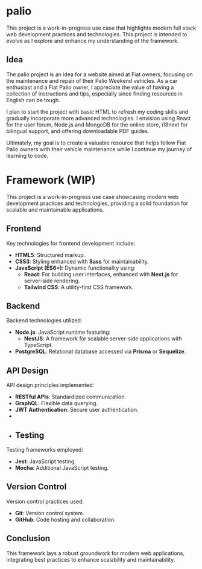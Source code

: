 # palio

This project is a work-in-progress use case that highlights modern full stack web development practices and technologies. This project is intended to evolve as I explore and enhance my understanding of the framework.

## Idea

The palio project is an idea for a website aimed at Fiat owners, focusing on the maintenance and repair of their Palio Weekend vehicles. As a car enthusiast and a Fiat Palio owner, I appreciate the value of having a collection of instructions and tips, especially since finding resources in English can be tough.

I plan to start the project with basic HTML to refresh my coding skills and gradually incorporate more advanced technologies. I envision using React for the user forum, Node.js and MongoDB for the online store, i18next for bilingual support, and offering downloadable PDF guides.

Ultimately, my goal is to create a valuable resource that helps fellow Fiat Palio owners with their vehicle maintenance while I continue my journey of learning to code.

# Framework (WIP)

This project is a work-in-progress use case showcasing modern web development practices and technologies, providing a solid foundation for scalable and maintainable applications.

## Frontend

Key technologies for frontend development include:

- **HTML5**: Structured markup.
- **CSS3**: Styling enhanced with **Sass** for maintainability.
- **JavaScript (ES6+)**: Dynamic functionality using:
  - **React**: For building user interfaces, enhanced with **Next.js** for server-side rendering.
  - **Tailwind CSS**: A utility-first CSS framework.

## Backend

Backend technologies utilized:

- **Node.js**: JavaScript runtime featuring:
  - **NestJS**: A framework for scalable server-side applications with TypeScript.
- **PostgreSQL**: Relational database accessed via **Prisma** or **Sequelize**.

## API Design

API design principles implemented:

- **RESTful APIs**: Standardized communication.
- **GraphQL**: Flexible data querying.
- **JWT Authentication**: Secure user authentication.
-
- ## Testing

Testing frameworks employed:

- **Jest**: JavaScript testing.
- **Mocha**: Additional JavaScript testing.

## Version Control

Version control practices used:

- **Git**: Version control system.
- **GitHub**: Code hosting and collaboration.

## Conclusion

This framework lays a robust groundwork for modern web applications, integrating best practices to enhance scalability and maintainability.
